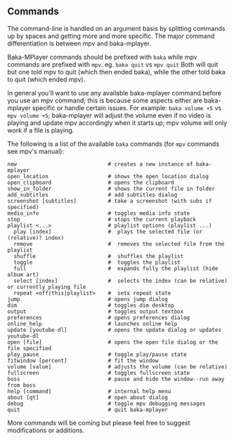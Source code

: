 ﻿## Commands

The command-line is handled on an argument basis by splitting commands up by spaces and getting more and more specific. The major command differentiation is between mpv and baka-mplayer.

Baka-MPlayer commands should be prefixed with `baka` while mpv commands are prefixed with `mpv`. eg. `baka quit` vs `mpv quit`  Both will quit but one told mpv to quit (which then ended baka), while the other told baka to quit (which ended mpv).

In general you'll want to use any available baka-mplayer command before you use an mpv command; this is because some aspects either are baka-mplayer specific or handle certain issues. For example: `baka volume +5` vs `mpv volume +5`; baka-mplayer will adjust the volume even if no video is playing and update mpv accordingly when it starts up; mpv volume will only work if a file is playing.

The following is a list of the available `baka` commands (for `mpv` commands see mpv's manual):

	new                             # creates a new instance of baka-mplayer
	open_location                   # shows the open location dialog
	open_clipboard                  # opens the clipboard
	show_in_folder                  # shows the current file in folder
	add_subtitles                   # add subtitles dialog
	screenshot [subtitles]          # take a screenshot (with subs if specified)
	media_info                      # toggles media info state
	stop                            # stops the current playback
	playlist <...>                  # playlist options (playlist ...)
	  play [index]                  #  plays the selected file (or (relative)? index)
	  remove                        #  removes the selected file from the playlist
	  shuffle                       #  shuffles the playlist
	  toggle                        #  toggles the playlist
	  full                          #  expands fully the playlist (hide album art)
	  select [index]                #  selects the index (can be relative) or currently playing file
	  repeat <off|this|playlist>    #  sets repeat state
	jump                            # opens jump dialog
	dim                             # toggles dim desktop
	output                          # toggles output textbox
	preferences                     # opens preferences dialog
	online_help                     # launches online help
	update [youtube-dl]             # opens the update dialog or updates youtube-dl
	open [file]                     # opens the open file dialog or the file specified
	play_pause                      # toggle play/pause state
	fitwindow [percent]             # fit the window
	volume [value]                  # adjusts the volume (can be relative)
	fullscreen                      # toggles fullscreen state
	boss                            # pause and hide the window--run away from boss
	help [command]                  # internal help menu
	about [qt]                      # open about dialog
	debug                           # toggle mpv debugging messages
	quit                            # quit baka-mplayer

More commands will be coming but please feel free to suggest modifications or additions.